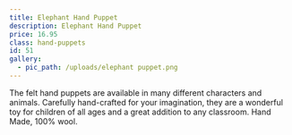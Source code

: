 ```yaml
---
title: Elephant Hand Puppet
description: Elephant Hand Puppet
price: 16.95
class: hand-puppets
id: 51
gallery:
  - pic_path: /uploads/elephant puppet.png
---
```



The felt hand puppets are available in many different characters and animals. Carefully hand-crafted for your imagination, they are a wonderful toy for children of all ages and a great addition to any classroom. Hand Made, 100% wool.

